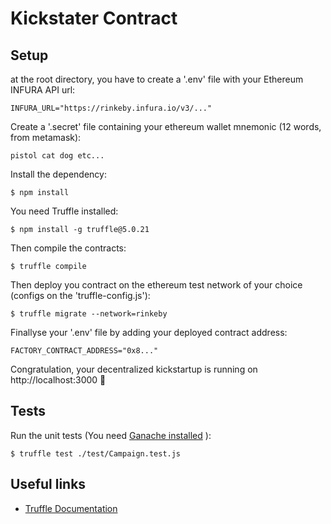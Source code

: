 # Kickstater Contract

## Setup


at the root directory, you have to create a '.env' file  with your Ethereum INFURA API url:
```
INFURA_URL="https://rinkeby.infura.io/v3/..."
```
Create a '.secret' file containing your ethereum wallet mnemonic (12 words, from metamask):
```
pistol cat dog etc...
```

Install the dependency:

```shell
$ npm install
```
You need Truffle installed:
```shell
$ npm install -g truffle@5.0.21
```
Then compile the contracts:
```shell
$ truffle compile
```
Then deploy you contract on the ethereum test network of your choice (configs on the 'truffle-config.js'):
```sheel
$ truffle migrate --network=rinkeby
```
Finallyse your '.env' file by adding your deployed contract address:
```
FACTORY_CONTRACT_ADDRESS="0x8..."
```
Congratulation, your decentralized kickstartup is running on http://localhost:3000 🎉

## Tests
Run the unit tests (You need [Ganache installed](https://www.trufflesuite.com/docs/ganache/quickstart) ):
```shell
$ truffle test ./test/Campaign.test.js
```

## Useful links
- [Truffle Documentation](https://www.trufflesuite.com/docs/truffle/quickstart)